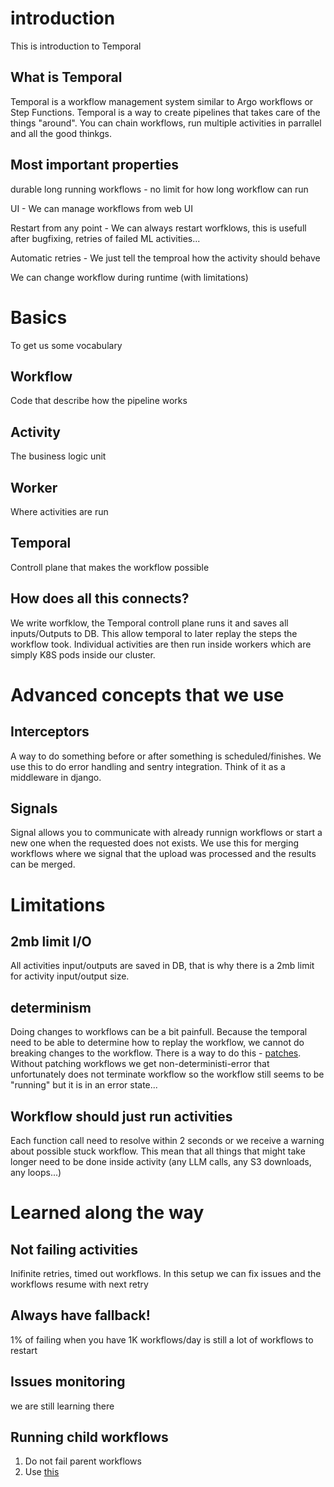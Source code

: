 # introduction
This is introduction to Temporal

## What is Temporal
Temporal is a workflow management system similar to Argo workflows or Step Functions. Temporal is a way to create pipelines that takes care of the things "around". You can chain workflows, run multiple activities in parrallel and all the good thinkgs.

## Most important properties
 durable long running workflows - no limit for how long workflow can run

 UI - We can manage workflows from web UI

 Restart from any point - We can always restart worfklows, this is usefull after bugfixing, retries of failed ML activities...

 Automatic retries - We just tell the temproal how the activity should behave

 We can change workflow during runtime (with limitations)


# Basics
To get us some vocabulary

## Workflow
Code that describe how the pipeline works

## Activity
The business logic unit

## Worker
Where activities are run

## Temporal
Controll plane that makes the workflow possible

## How does all this connects?
We write worfklow, the Temporal controll plane runs it and saves all inputs/Outputs to DB. This allow temporal to later replay the steps the workflow took. Individual activities are then run inside workers which are simply K8S pods inside our cluster.

# Advanced concepts that we use

## Interceptors
A way to do something before or after something is scheduled/finishes. We use this to do error handling and sentry integration. Think of it as a middleware in django.

## Signals
Signal allows you to communicate with already runnign workflows or start a new one when the requested does not exists. We use this for merging workflows where we signal that the upload was processed and the results can be merged.

# Limitations

## 2mb limit I/O
All activities input/outputs are saved in DB, that is why there is a 2mb limit for activity input/output size.

## determinism
Doing changes to workflows can be a bit painfull. Because the temporal need to be able to determine how to replay the workflow, we cannot do breaking changes to the workflow. There is a way to do this - [patches](https://github.com/parrot-com/parrot/blob/5cc281d257ead35d6a4f284d855911a247ef06cd/backend/parrot/pipelines/medical_summary/merge_medical_records_workflow.py#L271). Without patching workflows we get non-deterministi-error that unfortunately does not terminate workflow so the workflow still seems to be "running" but it is in an error state...

## Workflow should just run activities
Each function call need to resolve within 2 seconds or we receive a warning about possible stuck workflow. This mean that all things that might take longer need to be done inside activity (any LLM calls, any S3 downloads, any loops...)

# Learned along the way

## Not failing activities
Inifinite retries, timed out workflows. In this setup we can fix issues and the workflows resume with next retry

## Always have fallback!
1% of failing when you have 1K workflows/day is still a lot of workflows to restart

## Issues monitoring
we are still learning there

## Running child workflows
1. Do not fail parent workflows
2. Use [this](https://github.com/parrot-com/parrot/blob/debba7d1d9fab463e11f65b9b4811fce07607df3/backend/parrot/pipelines/helpers.py#L325)
